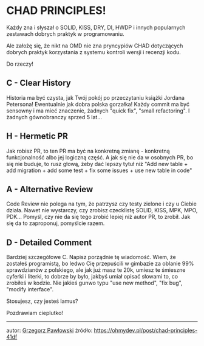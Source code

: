 # CHAD PRINCIPLES!

Każdy zna i słyszał o SOLID, KISS, DRY, DI, HWDP i innych popularnych zestawach dobrych praktyk w programowaniu.

Ale założę się, że nikt na OMD nie zna pryncypiów CHAD dotyczących dobrych praktyk korzystania z systemu kontroli wersji i recenzji kodu.

Do rzeczy!


## C - Clear History

Historia ma być czysta, jak Twój pokój po przeczytaniu książki Jordana Petersona! Ewentualnie jak dobra polska gorzałka! Każdy commit ma być sensowny i ma mieć znaczenie, żadnych "quick fix", "small refactoring". I żadnych gównobranczy sprzed 5 lat...


## H - Hermetic PR

Jak robisz PR, to ten PR ma być na konkretną zmianę - konkretną funkcjonalność albo jej logiczną część. A jak się nie da w osobnych PR, bo się nie buduje, to rusz głową, żeby dać lepszy tytuł niż "Add new table + add migration + add some test + fix some issues + use new table in code"


## A - Alternative Review

Code Review nie polega na tym, że patrzysz czy testy zielone i czy u Ciebie działa. Nawet nie wystarczy, czy zrobisz czecklistę SOLID, KISS, MPK, MPO, PDK... Pomyśl, czy nie da się tego zrobić lepiej niż autor PR, to zrobił. Jak się da to zaproponuj, pomyślcie razem.


## D - Detailed Comment

Bardziej szczegółowe C. Napisz porządnie tę wiadomość. Wiem, że zostałeś programistą, bo ledwo Cię przepuścili w gimbazie za oblanie 99% sprawdzianów z polskiego, ale jak już masz te 20k, umiesz te śmieszne cyferki i literki, to dobrze by było, jakbyś umiał opisać słowami to, co zrobiłeś w kodzie. Nie jakieś gunwo typu "use new method", "fix bug", "modify interface".


Stosujesz, czy jesteś lamus?

Pozdrawiam cieplutko!

--------
autor: [Grzegorz Pawłowski](https://ohmydev.pl/users/grzegorzpawlowski)
źródło: <https://ohmydev.pl/post/chad-principles-41df>
